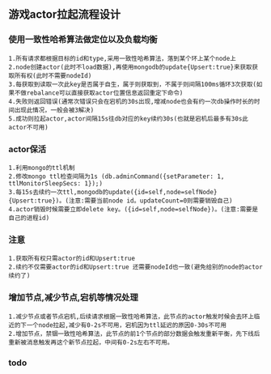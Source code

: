 ## 游戏actor拉起流程设计

### 使用一致性哈希算法做定位以及负载均衡

    1.所有请求都根据目标的id和type,采用一致性哈希算法，落到某个环上某个node上  
    2.node创建actor(此时不load数据),再使用mongodb的update{Upsert:true}来获取获取所有权(此时不需要nodeId)  
    3.每获取到读取一次此key是否属于自生，属于则获取到，不属于则间隔100ms循环3次获取(如果不做rebalance可以直接获取actor位置信息返回重定下命令)  
    4.失败则返回错误(通常次错误只会在宕机的30s出现,增减node也会有约一次db操作时长的时间出现此情况，一般会被3解决)  
    5.成功则拉起actor,actor间隔15s往db对应的key续约30s(也就是宕机后最多有30s此actor不可用)  

### actor保活

    1.利用mongo的ttl机制
    2.修改mongo ttl检查间隔为1s (db.adminCommand({setParameter: 1, ttlMonitorSleepSecs: 1});)
    3.每15s去续约一次ttl,mongodb的update({id=self,node=selfNode}{Upsert:true})。(注意:需要当前node id。updateCount=0则需要销毁自己)
    4.actor销毁时候需要立即delete key。({id=self,node=selfNode})。(注意:需要是自己的进程id)

### 注意

    1.获取所有权只需actor的id和Upsert:true  
    2.续约不仅需要actor的id和Upsert:true 还需要nodeId也一致(避免给别的node的actor续约了)

### 增加节点,减少节点,宕机等情况处理

    1.减少节点或者节点宕机,后续请求根据一致性哈希算法，此节点的actor触发时候会去环上临近的下一个node拉起,减少有0-2s不可用，宕机因为ttl延迟的原因0-30s不可用  
    2.增加节点，禁锢一致性哈希算法，此节点的前1个节点的部分数据会触发重新平衡，先下线后重新被消息触发再这个新节点拉起，中间有0-2s左右不可用。  

### todo